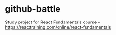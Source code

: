 # github-battle
Study project for React Fundamentals course - https://reacttraining.com/online/react-fundamentals
